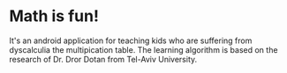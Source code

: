 # Math is fun!
It's an android application for teaching kids who are suffering from dyscalculia the multipication table.
The learning algorithm is based on the research of Dr. Dror Dotan from Tel-Aviv University.
